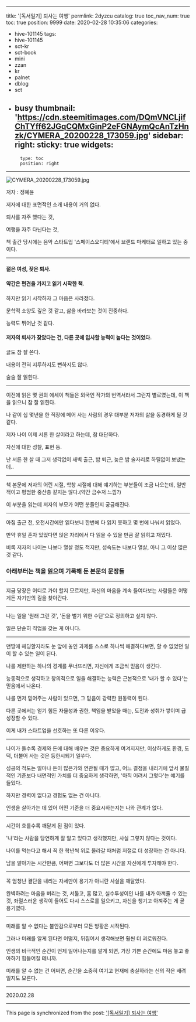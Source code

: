 
---
title: '[독서일기] 퇴사는 여행'
permlink: 2dyzcu
catalog: true
toc_nav_num: true
toc: true
position: 9999
date: 2020-02-28 10:35:06
categories:
- hive-101145
tags:
- hive-101145
- sct-kr
- sct-book
- mini
- zzan
- kr
- palnet
- dblog
- sct
- busy
thumbnail: 'https://cdn.steemitimages.com/DQmVNCLjifChTYff62JGqCQMxGinP2eFGNAymQcAnTzHnzk/CYMERA_20200228_173059.jpg'
sidebar:
    right:
        sticky: true
widgets:
    -
        type: toc
        position: right
---


![CYMERA_20200228_173059.jpg](https://cdn.steemitimages.com/DQmVNCLjifChTYff62JGqCQMxGinP2eFGNAymQcAnTzHnzk/CYMERA_20200228_173059.jpg)

저자 : 정혜윤

저자에 대한 표면적인 소개 내용이 거의 없다.

퇴사를 자주 했다는 것,

여행을 자주 다닌다는 것,

책 출간 당시에는 음악 스타트업 '스페이스오디티'에서 브랜드 마케터로 일하고 있는 중이다.

***

#### 젊은 여성, 잦은 퇴사.

#### 약간은 편견을 가지고 읽기 시작한 책.
#### 

하지만 읽기 시작하자 그 마음은 사라졌다.

문학적 소양도 깊은 것 같고, 삶을 바라보는 것이 진중하다.

능력도 뛰어난 것 같다. 

#### 저자의 퇴사가 잦았다는 건, 다른 곳에 입사할 능력이 높다는 것이었다.
#### 

글도 참 잘 쓴다. 

내용이 전혀 지루하지도 뻔하지도 않다. 

술술 잘 읽힌다.

***

이전에 읽은 몇 권의 에세이 책들은 외국인 작가의  번역서라서 그런지 별로였는데, 이 책을 읽으니 참 잘 읽힌다.

나 같이 십 몇년을 한 직장에 메어 사는 사람의 경우 대부분 저자의 삶을 동경하게 될 것 같다.

저자 나이 이제 서른 한 살이라고 하는데, 참 대단하다.

자신에 대한 성찰, 표현 등.

난 서른 한 살 때 그저 생각없이 새벽 출근, 밤 퇴근, 늦은 밤 술자리로 하릴없이 보냈는데..

***

책 본문에 저자의 어린 시절, 학창 시절에 대해 얘기하는 부분들이 조금 나오는데, 일반적이고 평범한 중산층 같지는 않다.(약간 금수저 느낌?)

이 부분을 읽는데 저자의 부모가 어떤 분들인지  궁금해진다.

***

아침 출근 전, 오전시간에만 읽다보니 한번에 다 읽지 못하고 몇 번에 나눠서 읽었다.

만약 휴일 혼자 있었다면 앉은 자리에서 다 읽을 수 있을 만큼 잘 읽히고 재밌다. 

비록 저자의 나이는 나보다 열살 정도 적지만, 성숙도는 나보다 열살, 아니 그 이상 많은 것 같다. 

### 아래부터는 책을 읽으며 기록해 둔 본문의 문장들

***

지금 당장은 어디로 가야 할지 모르지만, 자신의 마음을 계속 들여다보는 사람들은 어떻게든 자기만의 길을 찾아간다.

***

나는 일을 '원래 그런 것', '돈을 벌기 위한 수단'으로 정의하고 싶지 않다.

일은 단순히 직업을 갖는 게 아니다.

***

맨땅에 헤딩할지라도 눈 앞에 놓인 과제를 스스로 하나씩 해결하다보면, 할 수 없었던 일이 할 수 있는 일이 된다. 

나를 제한하는 하나의 경계를 무너뜨리면, 자신에게 조금씩 믿음이 생긴다.

능동적으로 생각하고 창의적으로 일을 해결하는 능력은 근본적으로 '내가 할 수 있다'는 믿음에서 나온다.

나를 먼저 믿어주는 사람이 있으면, 그 믿음이 강력한 원동력이 된다.

다른 곳에서는 얻기 힘든 자율성과 권한, 책임을 받았을 때는, 도전과 성취가 쌓이며 급성장할 수 있다.

이게 내가 스타트업을 선호하는 또 다른 이유다.

***

나이가 들수록 경제와 돈에 대해 배우는 것은 중요하게 여겨지지만, 이상하게도 환경, 도덕, 더불어 사는 것은 등한시되기 일쑤다.

성공의 척도는 얼마나 돈이 많은가와 연관될 때가 많고, 어느 결정을 내리기에 앞서 물질적인 기준보다 내면적인 가치를 더 중요하게 생각하면, '아직 어려서 그렇다'는 얘기를 들었다.

하지만 경력이 없다고 경험도 없는 건 아니다.

인생을 살아가는 데 있어 어떤 기준을 더 중요시하는지는 나와 관계가 없다.

***

시간이 흐를수록 깨닫게 된 점이 있다.

'나'라는 사람을 당연하게 잘 알고 있다고 생각했지만, 사실 그렇지 않다는 것이다.

나이를 먹는다고 해서 꼭 한 학년씩 위로 올라갈 때처럼 저절로 더 성장하는 건 아니다.

남을 알아가는 시간만큼, 어쩌면 그보다도 더 많은 시간을 자신에게 투자해야 한다.

***

꼭 엄청난 결단을 내리는 자세만이 용기가 아니란 사실을 깨달았다.

완벽하려는 마음을 버리는 것, 서툴고, 흠 많고, 실수투성이인 나를 내가 아껴줄 수 있는 것, 좌절스러운 생각이 들어도 다시 스스로를 일으키고, 자신을 챙기고 아껴주는 게 곧 용기였다.

***

미래를 알 수 없다는 불안감으로부터 모든 방황은 시작된다.

그러나 미래를 알게 된다면 어떨지, 뒤집어서 생각해보면 훨씬 더 괴로워진다.

인생의 비극적인 순간이 언제 일어나는지를 알게 되면, 가장 기쁜 순간에도 마음 놓고 좋아하기 힘들어질 테니까.

미래를 알 수 없는 건 어쩌면, 순간을 소중히 여기고 현재에 충실하라는 신의 작은 배려일지도 모른다. 

***

2020.02.28

- - -

This page is synchronized from the post: ['[독서일기] 퇴사는 여행'](https://steemit.com/@lucky2015/2dyzcu)
